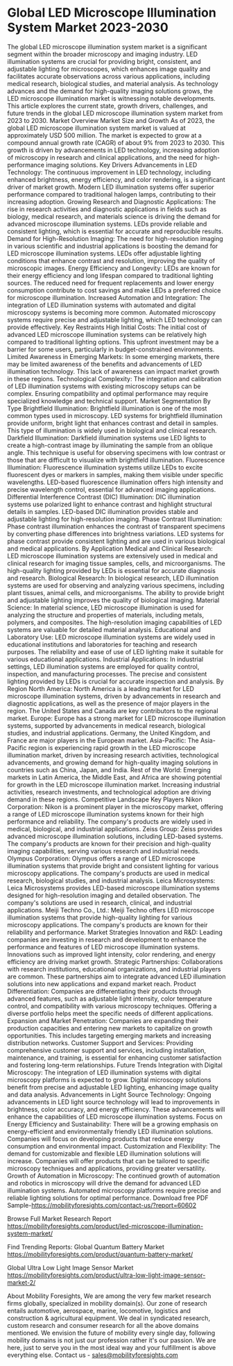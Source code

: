 # Global LED Microscope Illumination System Market 2023-2030
The global LED microscope illumination system market is a significant segment within the broader microscopy and imaging industry. LED illumination systems are crucial for providing bright, consistent, and adjustable lighting for microscopes, which enhances image quality and facilitates accurate observations across various applications, including medical research, biological studies, and material analysis. As technology advances and the demand for high-quality imaging solutions grows, the LED microscope illumination market is witnessing notable developments. This article explores the current state, growth drivers, challenges, and future trends in the global LED microscope illumination system market from 2023 to 2030.
Market Overview
Market Size and Growth
As of 2023, the global LED microscope illumination system market is valued at approximately USD 500 million. The market is expected to grow at a compound annual growth rate (CAGR) of about 9% from 2023 to 2030. This growth is driven by advancements in LED technology, increasing adoption of microscopy in research and clinical applications, and the need for high-performance imaging solutions.
Key Drivers
Advancements in LED Technology: The continuous improvement in LED technology, including enhanced brightness, energy efficiency, and color rendering, is a significant driver of market growth. Modern LED illumination systems offer superior performance compared to traditional halogen lamps, contributing to their increasing adoption.
Growing Research and Diagnostic Applications: The rise in research activities and diagnostic applications in fields such as biology, medical research, and materials science is driving the demand for advanced microscope illumination systems. LEDs provide reliable and consistent lighting, which is essential for accurate and reproducible results.
Demand for High-Resolution Imaging: The need for high-resolution imaging in various scientific and industrial applications is boosting the demand for LED microscope illumination systems. LEDs offer adjustable lighting conditions that enhance contrast and resolution, improving the quality of microscopic images.
Energy Efficiency and Longevity: LEDs are known for their energy efficiency and long lifespan compared to traditional lighting sources. The reduced need for frequent replacements and lower energy consumption contribute to cost savings and make LEDs a preferred choice for microscope illumination.
Increased Automation and Integration: The integration of LED illumination systems with automated and digital microscopy systems is becoming more common. Automated microscopy systems require precise and adjustable lighting, which LED technology can provide effectively.
Key Restraints
High Initial Costs: The initial cost of advanced LED microscope illumination systems can be relatively high compared to traditional lighting options. This upfront investment may be a barrier for some users, particularly in budget-constrained environments.
Limited Awareness in Emerging Markets: In some emerging markets, there may be limited awareness of the benefits and advancements of LED illumination technology. This lack of awareness can impact market growth in these regions.
Technological Complexity: The integration and calibration of LED illumination systems with existing microscopy setups can be complex. Ensuring compatibility and optimal performance may require specialized knowledge and technical support.
Market Segmentation
By Type
Brightfield Illumination: Brightfield illumination is one of the most common types used in microscopy. LED systems for brightfield illumination provide uniform, bright light that enhances contrast and detail in samples. This type of illumination is widely used in biological and clinical research.
Darkfield Illumination: Darkfield illumination systems use LED lights to create a high-contrast image by illuminating the sample from an oblique angle. This technique is useful for observing specimens with low contrast or those that are difficult to visualize with brightfield illumination.
Fluorescence Illumination: Fluorescence illumination systems utilize LEDs to excite fluorescent dyes or markers in samples, making them visible under specific wavelengths. LED-based fluorescence illumination offers high intensity and precise wavelength control, essential for advanced imaging applications.
Differential Interference Contrast (DIC) Illumination: DIC illumination systems use polarized light to enhance contrast and highlight structural details in samples. LED-based DIC illumination provides stable and adjustable lighting for high-resolution imaging.
Phase Contrast Illumination: Phase contrast illumination enhances the contrast of transparent specimens by converting phase differences into brightness variations. LED systems for phase contrast provide consistent lighting and are used in various biological and medical applications.
By Application
Medical and Clinical Research: LED microscope illumination systems are extensively used in medical and clinical research for imaging tissue samples, cells, and microorganisms. The high-quality lighting provided by LEDs is essential for accurate diagnosis and research.
Biological Research: In biological research, LED illumination systems are used for observing and analyzing various specimens, including plant tissues, animal cells, and microorganisms. The ability to provide bright and adjustable lighting improves the quality of biological imaging.
Material Science: In material science, LED microscope illumination is used for analyzing the structure and properties of materials, including metals, polymers, and composites. The high-resolution imaging capabilities of LED systems are valuable for detailed material analysis.
Educational and Laboratory Use: LED microscope illumination systems are widely used in educational institutions and laboratories for teaching and research purposes. The reliability and ease of use of LED lighting make it suitable for various educational applications.
Industrial Applications: In industrial settings, LED illumination systems are employed for quality control, inspection, and manufacturing processes. The precise and consistent lighting provided by LEDs is crucial for accurate inspection and analysis.
By Region
North America: North America is a leading market for LED microscope illumination systems, driven by advancements in research and diagnostic applications, as well as the presence of major players in the region. The United States and Canada are key contributors to the regional market.
Europe: Europe has a strong market for LED microscope illumination systems, supported by advancements in medical research, biological studies, and industrial applications. Germany, the United Kingdom, and France are major players in the European market.
Asia-Pacific: The Asia-Pacific region is experiencing rapid growth in the LED microscope illumination market, driven by increasing research activities, technological advancements, and growing demand for high-quality imaging solutions in countries such as China, Japan, and India.
Rest of the World: Emerging markets in Latin America, the Middle East, and Africa are showing potential for growth in the LED microscope illumination market. Increasing industrial activities, research investments, and technological adoption are driving demand in these regions.
Competitive Landscape
Key Players
Nikon Corporation: Nikon is a prominent player in the microscopy market, offering a range of LED microscope illumination systems known for their high performance and reliability. The company's products are widely used in medical, biological, and industrial applications.
Zeiss Group: Zeiss provides advanced microscope illumination solutions, including LED-based systems. The company's products are known for their precision and high-quality imaging capabilities, serving various research and industrial needs.
Olympus Corporation: Olympus offers a range of LED microscope illumination systems that provide bright and consistent lighting for various microscopy applications. The company's products are used in medical research, biological studies, and industrial analysis.
Leica Microsystems: Leica Microsystems provides LED-based microscope illumination systems designed for high-resolution imaging and detailed observation. The company's solutions are used in research, clinical, and industrial applications.
Meiji Techno Co., Ltd.: Meiji Techno offers LED microscope illumination systems that provide high-quality lighting for various microscopy applications. The company's products are known for their reliability and performance.
Market Strategies
Innovation and R&D: Leading companies are investing in research and development to enhance the performance and features of LED microscope illumination systems. Innovations such as improved light intensity, color rendering, and energy efficiency are driving market growth.
Strategic Partnerships: Collaborations with research institutions, educational organizations, and industrial players are common. These partnerships aim to integrate advanced LED illumination solutions into new applications and expand market reach.
Product Differentiation: Companies are differentiating their products through advanced features, such as adjustable light intensity, color temperature control, and compatibility with various microscopy techniques. Offering a diverse portfolio helps meet the specific needs of different applications.
Expansion and Market Penetration: Companies are expanding their production capacities and entering new markets to capitalize on growth opportunities. This includes targeting emerging markets and increasing distribution networks.
Customer Support and Services: Providing comprehensive customer support and services, including installation, maintenance, and training, is essential for enhancing customer satisfaction and fostering long-term relationships.
Future Trends
Integration with Digital Microscopy: The integration of LED illumination systems with digital microscopy platforms is expected to grow. Digital microscopy solutions benefit from precise and adjustable LED lighting, enhancing image quality and data analysis.
Advancements in Light Source Technology: Ongoing advancements in LED light source technology will lead to improvements in brightness, color accuracy, and energy efficiency. These advancements will enhance the capabilities of LED microscope illumination systems.
Focus on Energy Efficiency and Sustainability: There will be a growing emphasis on energy-efficient and environmentally friendly LED illumination solutions. Companies will focus on developing products that reduce energy consumption and environmental impact.
Customization and Flexibility: The demand for customizable and flexible LED illumination solutions will increase. Companies will offer products that can be tailored to specific microscopy techniques and applications, providing greater versatility.
Growth of Automation in Microscopy: The continued growth of automation and robotics in microscopy will drive the demand for advanced LED illumination systems. Automated microscopy platforms require precise and reliable lighting solutions for optimal performance.
Download free PDF Sample-https://mobilityforesights.com/contact-us/?report=60602



Browse Full Market Research Report 
https://mobilityforesights.com/product/led-microscope-illumination-system-market/


Find Trending Reports:
Global Quantum Battery Market
https://mobilityforesights.com/product/quantum-battery-market/

Global Ultra Low Light Image Sensor Market
https://mobilityforesights.com/product/ultra-low-light-image-sensor-market-2/





About Mobility Foresights,
We are among the very few market research firms globally, specialized in mobility domain(s). Our zone of research entails automotive, aerospace, marine, locomotive, logistics and construction & agricultural equipment. We deal in syndicated research, custom research and consumer research for all the above domains mentioned.
We envision the future of mobility every single day, following mobility domains is not just our profession rather it's our passion. We are here, just to serve you in the most ideal way and your fulfillment is above everything else. Contact us -  sales@mobilityforesights.com 
